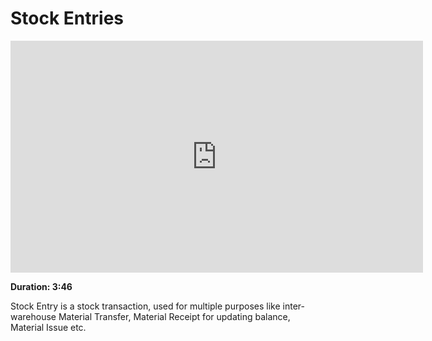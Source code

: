 <!-- add-breadcrumbs -->
<!-- add-breadcrumbs -->
# Stock Entries

<iframe width="660" height="371" src="https://www.youtube.com/embed/Njt107hlY3I" frameborder="0" allowfullscreen></iframe>

**Duration: 3:46**

Stock Entry is a stock transaction, used for multiple purposes like inter-warehouse Material Transfer, Material Receipt for updating balance, Material Issue etc.
